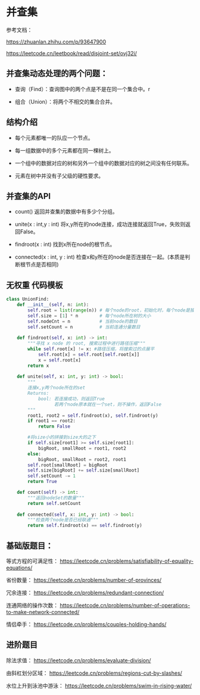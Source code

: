 # 并查集
参考文档：

https://zhuanlan.zhihu.com/p/93647900

https://leetcode.cn/leetbook/read/disjoint-set/ovj32i/

## 并查集动态处理的两个问题：

* 查询（Find）：查询图中的两个点是不是在同一个集合中。r

* 组合（Union）：将两个不相交的集合合并。

## 结构介绍

* 每个元素都唯一的队应一个节点。

* 每一组数据中的多个元素都在同一棵树上。

* 一个组中的数据对应的树和另外一个组中的数据对应的树之间没有任何联系。

* 元素在树中并没有子父级的硬性要求。

## 并查集的API

* count()
返回并查集的数据中有多少个分组。

* unite(x : int,y : int)
将x,y所在的node连接，成功连接就返回True，失败则返回False。

* findroot(x : int)
找到x所在node的根节点。

* connected(x : int, y : int)
检查x和y所在的node是否连接在一起。(本质是判断根节点是否相同)

## 无权重 代码模板
```python
class UnionFind:
    def __init__(self, n: int):
        self.root = list(range(n)) # 每个node的root，初始化时，每个node是独立的，因此root是自身
        self.size = [1] * n        # 每个node所在树的大小
        self.nodeCnt = n           # 当前node的数目
        self.setCount = n          # 当前连通分量数目
    
    def findroot(self, x: int) -> int:
        """寻找 x node 的 root, 搜索过程中进行路径压缩"""
        while self.root[x] != x: #路径压缩，将搜索过的点展平
            self.root[x] = self.root[self.root[x]]
            x = self.root[x]
        return x
    
    def unite(self, x: int, y: int) -> bool:
        """
        连接x,y两个node所在的set
        Returns:
            bool: 若连接成功，则返回True
                  若两个node原本就在一个set，则不操作，返回False
        """
        root1, root2 = self.findroot(x), self.findroot(y)
        if root1 == root2:
            return False

        #将size小的拼接到size大的之下
        if self.size[root1] >= self.size[root1]:
            bigRoot, smallRoot = root1, root2
        else:
            bigRoot, smallRoot = root2, root1
        self.root[smallRoot] = bigRoot
        self.size[bigRoot] += self.size[smallRoot]
        self.setCount -= 1
        return True

    def count(self) -> int:
        """返回nodeSet的数量"""
        return self.setCount
    
    def connected(self, x: int, y: int) -> bool:
        """检查两个node是否已经联通"""
        return self.findroot(x) == self.findroot(y)
```

## 基础版题目：

等式方程的可满足性：
https://leetcode.cn/problems/satisfiability-of-equality-equations/

省份数量：
https://leetcode.cn/problems/number-of-provinces/

冗余连接：
https://leetcode.cn/problems/redundant-connection/

连通网络的操作次数：
https://leetcode.cn/problems/number-of-operations-to-make-network-connected/

情侣牵手：
https://leetcode.cn/problems/couples-holding-hands/

## 进阶题目

除法求值：
https://leetcode.cn/problems/evaluate-division/

由斜杠划分区域：
https://leetcode.cn/problems/regions-cut-by-slashes/

水位上升到泳池中游泳：
https://leetcode.cn/problems/swim-in-rising-water/